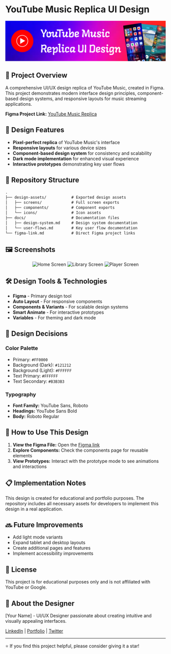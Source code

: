 # YouTube Music Replica UI Design

![YouTube Music Replica Banner](design-assets/banner.png)

## 📱 Project Overview

A comprehensive UI/UX design replica of YouTube Music, created in Figma. This project demonstrates modern interface design principles, component-based design systems, and responsive layouts for music streaming applications.

**Figma Project Link:** [YouTube Music Replica](https://www.figma.com/design/SH6he3w9ZZR7zGxYKi2UEO/YT-Music-Replica?node-id=0-1&t=iGUQMooFGZMQML0A-1)

## 🎨 Design Features

- **Pixel-perfect replica** of YouTube Music's interface
- **Responsive layouts** for various device sizes
- **Component-based design system** for consistency and scalability
- **Dark mode implementation** for enhanced visual experience
- **Interactive prototypes** demonstrating key user flows

## 📂 Repository Structure

```
.
├── design-assets/           # Exported design assets
│   ├── screens/             # Full screen exports
│   ├── components/          # Component exports
│   └── icons/               # Icon assets
├── docs/                    # Documentation files
│   ├── design-system.md     # Design system documentation
│   └── user-flows.md        # Key user flow documentation
└── figma-link.md            # Direct Figma project links
```

## 🖼️ Screenshots

<div align="center">
  <img src="design-assets/screens/home.png" alt="Home Screen" width="250">
  <img src="design-assets/screens/library.png" alt="Library Screen" width="250">
  <img src="design-assets/screens/player.png" alt="Player Screen" width="250">
</div>

## 🛠️ Design Tools & Technologies

- **Figma** - Primary design tool
- **Auto Layout** - For responsive components
- **Components & Variants** - For scalable design systems
- **Smart Animate** - For interactive prototypes
- **Variables** - For theming and dark mode

## 🔮 Design Decisions

### Color Palette

- Primary: `#FF0000`
- Background (Dark): `#121212`
- Background (Light): `#FFFFFF`
- Text Primary: `#FFFFFF`
- Text Secondary: `#B3B3B3`

### Typography

- **Font Family:** YouTube Sans, Roboto
- **Headings:** YouTube Sans Bold
- **Body:** Roboto Regular

## 🔄 How to Use This Design

1. **View the Figma File:** Open the [Figma link](https://www.figma.com/design/SH6he3w9ZZR7zGxYKi2UEO/YT-Music-Replica?node-id=0-1&t=iGUQMooFGZMQML0A-1)
2. **Explore Components:** Check the components page for reusable elements
3. **View Prototypes:** Interact with the prototype mode to see animations and interactions

## 📋 Implementation Notes

This design is created for educational and portfolio purposes. The repository includes all necessary assets for developers to implement this design in a real application.

## 🔜 Future Improvements

- Add light mode variants
- Expand tablet and desktop layouts
- Create additional pages and features
- Implement accessibility improvements

## 📝 License

This project is for educational purposes only and is not affiliated with YouTube or Google.

## 👤 About the Designer

[Your Name] - UI/UX Designer passionate about creating intuitive and visually appealing interfaces.

[LinkedIn](your-linkedin) | [Portfolio](your-portfolio) | [Twitter](your-twitter)

---

⭐ If you find this project helpful, please consider giving it a star!
